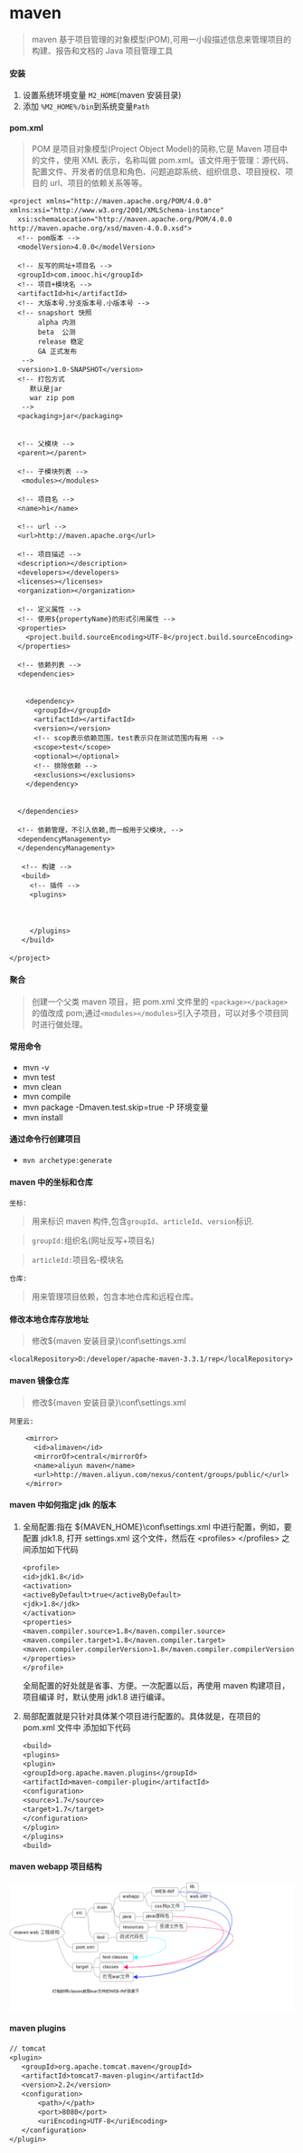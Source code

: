 # maven

> maven 基于项目管理的对象模型(POM),可用一小段描述信息来管理项目的构建、报告和文档的 Java 项目管理工具

#### 安装

1. 设置系统环境变量 `M2_HOME`(maven 安装目录)
2. 添加 `%M2_HOME%/bin`到系统变量`Path`

#### pom.xml

> POM 是项目对象模型(Project Object Model)的简称,它是 Maven 项目中的文件，使用 XML 表示，名称叫做 pom.xml。该文件用于管理：源代码、配置文件、开发者的信息和角色、问题追踪系统、组织信息、项目授权、项目的 url、项目的依赖关系等等。

```
<project xmlns="http://maven.apache.org/POM/4.0.0" xmlns:xsi="http://www.w3.org/2001/XMLSchema-instance"
  xsi:schemaLocation="http://maven.apache.org/POM/4.0.0 http://maven.apache.org/xsd/maven-4.0.0.xsd">
  <!-- pom版本 -->
  <modelVersion>4.0.0</modelVersion>

  <!-- 反写的网址+项目名 -->
  <groupId>com.imooc.hi</groupId>
  <!-- 项目+模块名 -->
  <artifactId>hi</artifactId>
  <!-- 大版本号.分支版本号.小版本号 -->
  <!-- snapshort 快照
       alpha 内测
       beta  公测
       release 稳定
       GA 正式发布
   -->
  <version>1.0-SNAPSHOT</version>
  <!-- 打包方式
     默认是jar
     war zip pom
   -->
  <packaging>jar</packaging>


  <!-- 父模块 -->
  <parent></parent>

  <!-- 子模块列表 -->
   <modules></modules>

  <!-- 项目名 -->
  <name>hi</name>

  <!-- url -->
  <url>http://maven.apache.org</url>

  <!-- 项目描述 -->
  <description></description>
  <developers></developers>
  <licenses></licenses>
  <organization></organization>

  <!-- 定义属性 -->
  <!-- 使用${propertyName}的形式引用属性 -->
  <properties>
    <project.build.sourceEncoding>UTF-8</project.build.sourceEncoding>
  </properties>

  <!-- 依赖列表 -->
  <dependencies>


    <dependency>
      <groupId></groupId>
      <artifactId></artifactId>
      <version></version>
      <!-- scop表示依赖范围，test表示只在测试范围内有用 -->
      <scope>test</scope>
      <optional></optional>
      <!-- 排除依赖 -->
      <exclusions></exclusions>
    </dependency>


  </dependencies>

  <!-- 依赖管理，不引入依赖,而一般用于父模块, -->
  <dependencyManagementy>
  </dependencyManagementy>

   <!-- 构建 -->
   <build>
     <!-- 插件 -->
     <plugins>



     </plugins>
   </build>

</project>

```

#### 聚合

> 创建一个父类 maven 项目，把 pom.xml 文件里的 `<package></package>` 的值改成 pom;通过`<modules></modules>`引入子项目，可以对多个项目同时进行做处理。

#### 常用命令

- mvn -v
- mvn test
- mvn clean
- mvn compile
- mvn package -Dmaven.test.skip=true -P 环境变量
- mvn install

#### 通过命令行创建项目

- `mvn archetype:generate`

#### maven 中的坐标和仓库

`坐标:`

> 用来标识 maven 构件,包含`groupId`、`articleId`、`version`标识.

> `groupId:`组织名(网址反写+项目名)

> `articleId:`项目名-模块名

`仓库:`

> 用来管理项目依赖，包含本地仓库和远程仓库。

#### 修改本地仓库存放地址

> 修改\${maven 安装目录}\conf\settings.xml

```
<localRepository>D:/developer/apache-maven-3.3.1/rep</localRepository>
```

#### maven 镜像仓库

> 修改\${maven 安装目录}\conf\settings.xml

`阿里云:`

```
    <mirror>
      <id>alimaven</id>
      <mirrorOf>central</mirrorOf>
      <name>aliyun maven</name>
      <url>http://maven.aliyun.com/nexus/content/groups/public/</url>
    </mirror>
```

#### maven 中如何指定 jdk 的版本

1. 全局配置:指在 \${MAVEN_HOME}\conf\settings.xml 中进行配置，例如，要配置 jdk1.8, 打开 settings.xml 这个文件，然后在 \<profiles> \</profiles> 之间添加如下代码

   ```
   <profile>
   <id>jdk1.8</id>
   <activation>
   <activeByDefault>true</activeByDefault>
   <jdk>1.8</jdk>
   </activation>
   <properties>
   <maven.compiler.source>1.8</maven.compiler.source>
   <maven.compiler.target>1.8</maven.compiler.target>
   <maven.compiler.compilerVersion>1.8</maven.compiler.compilerVersion>
   </properties>
   </profile>
   ```

   全局配置的好处就是省事、方便。一次配置以后，再使用 maven 构建项目，项目编译
   时，默认使用 jdk1.8 进行编译。

2. 局部配置就是只针对具体某个项目进行配置的。具体就是，在项目的 pom.xml 文件中
   添加如下代码

   ```
   <build>
   <plugins>
   <plugin>
   <groupId>org.apache.maven.plugins</groupId>
   <artifactId>maven-compiler-plugin</artifactId>
   <configuration>
   <source>1.7</source>
   <target>1.7</target>
   </configuration>
   </plugin>
   </plugins>
   <build>
   ```

#### maven webapp 项目结构

![maven webapp 项目结构](images/maven-web.png)

#### maven plugins

```
// tomcat
<plugin>
   <groupId>org.apache.tomcat.maven</groupId>
   <artifactId>tomcat7-maven-plugin</artifactId>
   <version>2.2</version>
   <configuration>
       <path>/</path>
       <port>8080</port>
       <uriEncoding>UTF-8</uriEncoding>
   </configuration>
</plugin>

```
